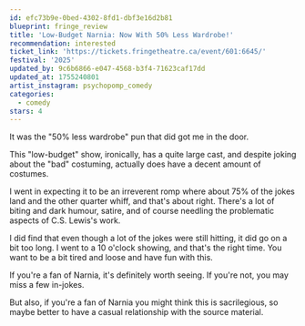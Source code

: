 ```yaml
---
id: efc73b9e-0bed-4302-8fd1-dbf3e16d2b81
blueprint: fringe_review
title: 'Low-Budget Narnia: Now With 50% Less Wardrobe!'
recommendation: interested
ticket_link: 'https://tickets.fringetheatre.ca/event/601:6645/'
festival: '2025'
updated_by: 9c6b6866-e047-4568-b3f4-71623caf17dd
updated_at: 1755240801
artist_instagram: psychopomp_comedy
categories:
  - comedy
stars: 4
---
```

It was the "50% less wardrobe" pun that did got me in the door.

This "low-budget" show, ironically, has a quite large cast, and despite joking about the "bad" costuming, actually does have a decent amount of costumes.

I went in expecting it to be an irreverent romp where about 75% of the jokes land and the other quarter whiff, and that's about right. There's a lot of biting and dark humour, satire, and of course needling the problematic aspects of C.S. Lewis's work.

I did find that even though a lot of the jokes were still hitting, it did go on a bit too long. I went to a 10 o'clock showing, and that's the right time. You want to be a bit tired and loose and have fun with this.

If you're a fan of Narnia, it's definitely worth seeing. If you're not, you may miss a few in-jokes.

But also, if you're a fan of Narnia you might think this is sacrilegious, so maybe better to have a casual relationship with the source material.